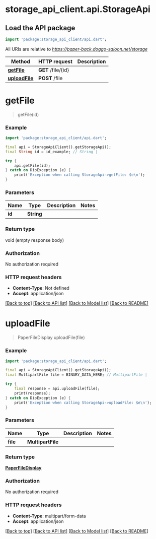 # storage_api_client.api.StorageApi

## Load the API package
```dart
import 'package:storage_api_client/api.dart';
```

All URIs are relative to *https://paper-back.doggo-saloon.net/storage*

Method | HTTP request | Description
------------- | ------------- | -------------
[**getFile**](StorageApi.md#getfile) | **GET** /file/{id} | 
[**uploadFile**](StorageApi.md#uploadfile) | **POST** /file | 


# **getFile**
> getFile(id)



### Example
```dart
import 'package:storage_api_client/api.dart';

final api = StorageApiClient().getStorageApi();
final String id = id_example; // String | 

try {
    api.getFile(id);
} catch on DioException (e) {
    print('Exception when calling StorageApi->getFile: $e\n');
}
```

### Parameters

Name | Type | Description  | Notes
------------- | ------------- | ------------- | -------------
 **id** | **String**|  | 

### Return type

void (empty response body)

### Authorization

No authorization required

### HTTP request headers

 - **Content-Type**: Not defined
 - **Accept**: application/json

[[Back to top]](#) [[Back to API list]](../README.md#documentation-for-api-endpoints) [[Back to Model list]](../README.md#documentation-for-models) [[Back to README]](../README.md)

# **uploadFile**
> PaperFileDisplay uploadFile(file)



### Example
```dart
import 'package:storage_api_client/api.dart';

final api = StorageApiClient().getStorageApi();
final MultipartFile file = BINARY_DATA_HERE; // MultipartFile | 

try {
    final response = api.uploadFile(file);
    print(response);
} catch on DioException (e) {
    print('Exception when calling StorageApi->uploadFile: $e\n');
}
```

### Parameters

Name | Type | Description  | Notes
------------- | ------------- | ------------- | -------------
 **file** | **MultipartFile**|  | 

### Return type

[**PaperFileDisplay**](PaperFileDisplay.md)

### Authorization

No authorization required

### HTTP request headers

 - **Content-Type**: multipart/form-data
 - **Accept**: application/json

[[Back to top]](#) [[Back to API list]](../README.md#documentation-for-api-endpoints) [[Back to Model list]](../README.md#documentation-for-models) [[Back to README]](../README.md)

